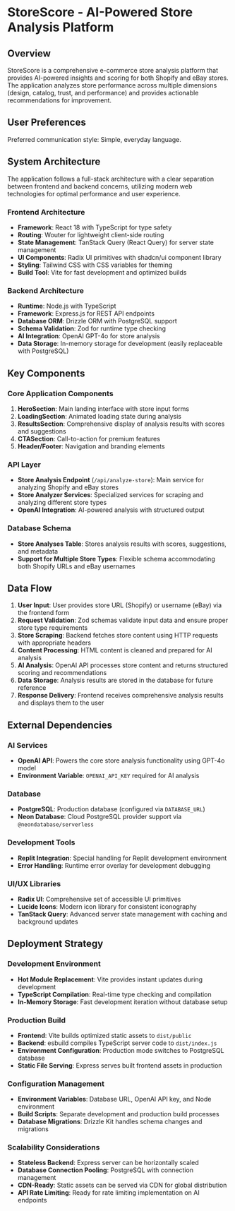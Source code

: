 # StoreScore - AI-Powered Store Analysis Platform

## Overview

StoreScore is a comprehensive e-commerce store analysis platform that provides AI-powered insights and scoring for both Shopify and eBay stores. The application analyzes store performance across multiple dimensions (design, catalog, trust, and performance) and provides actionable recommendations for improvement.

## User Preferences

Preferred communication style: Simple, everyday language.

## System Architecture

The application follows a full-stack architecture with a clear separation between frontend and backend concerns, utilizing modern web technologies for optimal performance and user experience.

### Frontend Architecture
- **Framework**: React 18 with TypeScript for type safety
- **Routing**: Wouter for lightweight client-side routing
- **State Management**: TanStack Query (React Query) for server state management
- **UI Components**: Radix UI primitives with shadcn/ui component library
- **Styling**: Tailwind CSS with CSS variables for theming
- **Build Tool**: Vite for fast development and optimized builds

### Backend Architecture
- **Runtime**: Node.js with TypeScript
- **Framework**: Express.js for REST API endpoints
- **Database ORM**: Drizzle ORM with PostgreSQL support
- **Schema Validation**: Zod for runtime type checking
- **AI Integration**: OpenAI GPT-4o for store analysis
- **Data Storage**: In-memory storage for development (easily replaceable with PostgreSQL)

## Key Components

### Core Application Components
1. **HeroSection**: Main landing interface with store input forms
2. **LoadingSection**: Animated loading state during analysis
3. **ResultsSection**: Comprehensive display of analysis results with scores and suggestions
4. **CTASection**: Call-to-action for premium features
5. **Header/Footer**: Navigation and branding elements

### API Layer
- **Store Analysis Endpoint** (`/api/analyze-store`): Main service for analyzing Shopify and eBay stores
- **Store Analyzer Services**: Specialized services for scraping and analyzing different store types
- **OpenAI Integration**: AI-powered analysis with structured output

### Database Schema
- **Store Analyses Table**: Stores analysis results with scores, suggestions, and metadata
- **Support for Multiple Store Types**: Flexible schema accommodating both Shopify URLs and eBay usernames

## Data Flow

1. **User Input**: User provides store URL (Shopify) or username (eBay) via the frontend form
2. **Request Validation**: Zod schemas validate input data and ensure proper store type requirements
3. **Store Scraping**: Backend fetches store content using HTTP requests with appropriate headers
4. **Content Processing**: HTML content is cleaned and prepared for AI analysis
5. **AI Analysis**: OpenAI API processes store content and returns structured scoring and recommendations
6. **Data Storage**: Analysis results are stored in the database for future reference
7. **Response Delivery**: Frontend receives comprehensive analysis results and displays them to the user

## External Dependencies

### AI Services
- **OpenAI API**: Powers the core store analysis functionality using GPT-4o model
- **Environment Variable**: `OPENAI_API_KEY` required for AI analysis

### Database
- **PostgreSQL**: Production database (configured via `DATABASE_URL`)
- **Neon Database**: Cloud PostgreSQL provider support via `@neondatabase/serverless`

### Development Tools
- **Replit Integration**: Special handling for Replit development environment
- **Error Handling**: Runtime error overlay for development debugging

### UI/UX Libraries
- **Radix UI**: Comprehensive set of accessible UI primitives
- **Lucide Icons**: Modern icon library for consistent iconography
- **TanStack Query**: Advanced server state management with caching and background updates

## Deployment Strategy

### Development Environment
- **Hot Module Replacement**: Vite provides instant updates during development
- **TypeScript Compilation**: Real-time type checking and compilation
- **In-Memory Storage**: Fast development iteration without database setup

### Production Build
- **Frontend**: Vite builds optimized static assets to `dist/public`
- **Backend**: esbuild compiles TypeScript server code to `dist/index.js`
- **Environment Configuration**: Production mode switches to PostgreSQL database
- **Static File Serving**: Express serves built frontend assets in production

### Configuration Management
- **Environment Variables**: Database URL, OpenAI API key, and Node environment
- **Build Scripts**: Separate development and production build processes
- **Database Migrations**: Drizzle Kit handles schema changes and migrations

### Scalability Considerations
- **Stateless Backend**: Express server can be horizontally scaled
- **Database Connection Pooling**: PostgreSQL with connection management
- **CDN-Ready**: Static assets can be served via CDN for global distribution
- **API Rate Limiting**: Ready for rate limiting implementation on AI endpoints